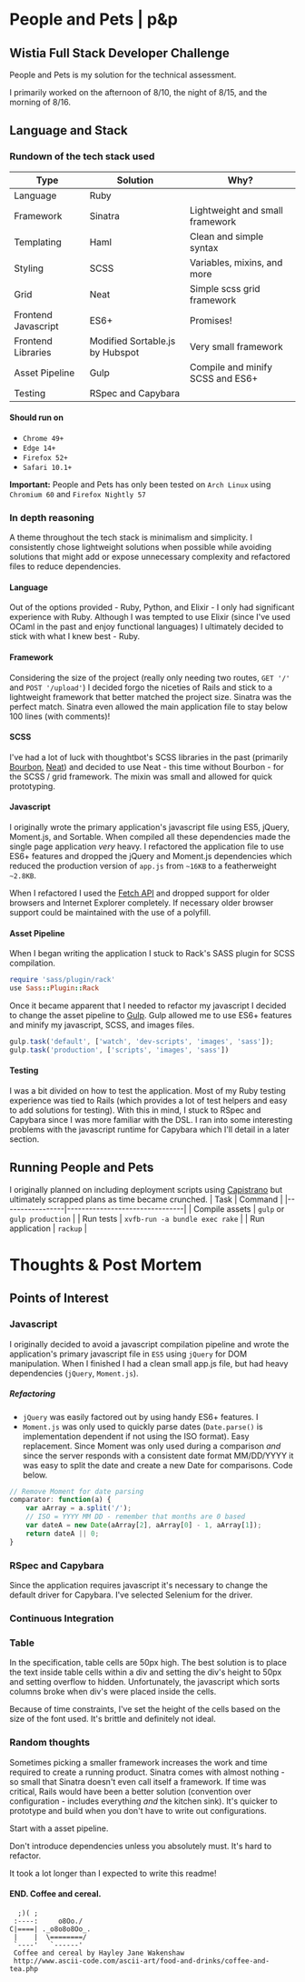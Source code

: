 # People and Pets | p&p
## Wistia Full Stack Developer Challenge

People and Pets is my solution for the technical assessment. 

I primarily worked on the afternoon of 8/10, the night of 8/15, and the morning of 8/16.

## Language and Stack
### Rundown of the tech stack used
| Type                | Solution                        | Why?                             |
|---------------------|---------------------------------|----------------------------------|
| Language            | Ruby                            |                                  |
| Framework           | Sinatra                         | Lightweight and small framework  |
| Templating          | Haml                            | Clean and simple syntax          |
| Styling             | SCSS                            | Variables, mixins, and more      |
| Grid                | Neat                            | Simple scss grid framework       |
| Frontend Javascript | ES6+                            | Promises!                        |
| Frontend Libraries  | Modified Sortable.js by Hubspot | Very small framework             |
| Asset Pipeline      | Gulp                            | Compile and minify SCSS and ES6+ |
| Testing             | RSpec and Capybara              |                                  |

#### Should run on 
* `Chrome 49+` 
* `Edge 14+` 
* `Firefox 52+` 
* `Safari 10.1+` 

**Important:** People and Pets has only been tested on `Arch Linux` using `Chromium 60` and `Firefox Nightly 57`

### In depth reasoning
A theme throughout the tech stack is minimalism and simplicity. I consistently chose lightweight solutions when possible while avoiding solutions that might add or expose unnecessary complexity and refactored files to reduce dependencies.

#### Language
Out of the options provided - Ruby, Python, and Elixir - I only had significant experience with Ruby. Although I was tempted to use Elixir (since I've used OCaml in the past and enjoy functional languages) I ultimately decided to stick with what I knew best - Ruby.

#### Framework
Considering the size of the project (really only needing two routes, `GET '/'` and `POST '/upload'`) I decided forgo the niceties of Rails and stick to a lightweight framework that better matched the project size. Sinatra was the perfect match. Sinatra even allowed the main application file to stay below 100 lines (with comments)!

#### SCSS
I've had a lot of luck with thoughtbot's SCSS libraries in the past (primarily [Bourbon](http://bourbon.io/), [Neat](http://neat.bourbon.io/)) and decided to use Neat - this time without Bourbon - for the SCSS / grid framework. The mixin was small and allowed for quick prototyping.

#### Javascript
I originally wrote the primary application's javascript file using ES5, jQuery, Moment.js, and Sortable. When compiled all these dependencies made the single page application *very* heavy. I refactored the application file to use ES6+ features and dropped the jQuery and Moment.js dependencies which reduced the production version of `app.js` from `~16KB` to a featherweight `~2.8KB`.

When I refactored I used the [Fetch API](http://caniuse.com/#search=Fetch) and dropped support for older browsers and Internet Explorer completely. If necessary older browser support could be maintained with the use of a polyfill.

#### Asset Pipeline
When I began writing the application I stuck to Rack's SASS plugin for SCSS compilation.
```ruby
require 'sass/plugin/rack'
use Sass::Plugin::Rack
```
Once it became apparent that I needed to refactor my javascript I decided to change the asset pipeline to [Gulp](https://gulpjs.com/). Gulp allowed me to use ES6+ features and minify my javascript, SCSS, and images files.

```javascript
gulp.task('default', ['watch', 'dev-scripts', 'images', 'sass']);
gulp.task('production', ['scripts', 'images', 'sass'])
```

#### Testing
I was a bit divided on how to test the application. Most of my Ruby testing experience was tied to Rails (which provides a lot of test helpers and easy to add solutions for testing). With this in mind, I stuck to RSpec and Capybara since I was more familiar with the DSL. I ran into some interesting problems with the javascript runtime for Capybara which I'll detail in a later section.

## Running People and Pets
I originally planned on including deployment scripts using [Capistrano](http://capistranorb.com/) but ultimately scrapped plans as time became crunched.
| Task            | Command                        |
|-----------------|--------------------------------|
| Compile assets  | `gulp` or `gulp production`    |
| Run tests       | `xvfb-run -a bundle exec rake` |
| Run application | `rackup`                       |

# Thoughts & Post Mortem
## Points of Interest
### Javascript
I originally decided to avoid a javascript compilation pipeline and wrote the application's primary javascript file in `ES5` using `jQuery` for DOM manipulation. When I finished I had a clean small app.js file, but had heavy dependencies (`jQuery`, `Moment.js`).

##### Refactoring
* `jQuery` was easily factored out by using handy ES6+ features. I
* `Moment.js` was only used to quickly parse dates (`Date.parse()` is implementation dependent if not using the ISO format). Easy replacement. Since Moment was only used during a comparison *and* since the server responds with a consistent date format MM/DD/YYYY it was easy to split the date and create a new Date for comparisons. Code below.
```javascript
// Remove Moment for date parsing
comparator: function(a) {
    var aArray = a.split('/');
    // ISO = YYYY MM DD - remember that months are 0 based
    var dateA = new Date(aArray[2], aArray[0] - 1, aArray[1]);
    return dateA || 0;
}
```

### RSpec and Capybara

Since the application requires javascript it's necessary to change the default driver for Capybara. I've selected Selenium for the driver.

### Continuous Integration

### Table

In the specification, table cells are 50px high. The best solution is to place the text inside table cells within a div and setting the div's height to 50px and setting overflow to hidden. Unfortunately, the javascript which sorts columns broke when div's were placed inside the cells.

Because of time constraints, I've set the height of the cells based on the size of the font used. It's brittle and definitely not ideal.

### Random thoughts
Sometimes picking a smaller framework increases the work and time required to create a running product. Sinatra comes with almost nothing - so small that Sinatra doesn't even call itself a framework. If time was critical, Rails would have been a better solution (convention over configuration - includes everything *and* the kitchen sink). It's quicker to prototype and build when you don't have to write out configurations.

Start with a asset pipeline.

Don't introduce dependencies unless you absolutely must. It's hard to refactor.

It took a lot longer than I expected to write this readme!

#### END. Coffee and cereal.
```
  ;)( ;
 :----:     o8Oo./
C|====| ._o8o8o8Oo_.
 |    |  \========/
 `----'   `------'
 Coffee and cereal by Hayley Jane Wakenshaw
 http://www.ascii-code.com/ascii-art/food-and-drinks/coffee-and-tea.php
 ```
